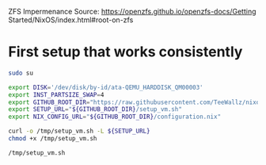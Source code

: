 
ZFS Impermenance
Source:
https://openzfs.github.io/openzfs-docs/Getting Started/NixOS/index.html#root-on-zfs


# First setup that works consistently
```bash
sudo su

export DISK='/dev/disk/by-id/ata-QEMU_HARDDISK_QM00003'
export INST_PARTSIZE_SWAP=4
export GITHUB_ROOT_DIR="https://raw.githubusercontent.com/TeeWallz/nixos-configs/main/v1-zfs-working"
export SETUP_URL="${GITHUB_ROOT_DIR}/setup_vm.sh"
export NIX_CONFIG_URL="${GITHUB_ROOT_DIR}/configuration.nix"

curl -o /tmp/setup_vm.sh -L ${SETUP_URL}
chmod +x /tmp/setup_vm.sh

/tmp/setup_vm.sh
```